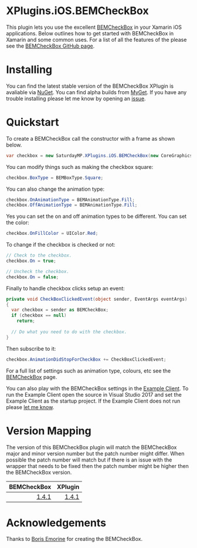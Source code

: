 # XPlugins.iOS.BEMCheckBox
This plugin lets you use the excellent [BEMCheckBox](https://github.com/Boris-Em/BEMCheckBox) in your Xamarin iOS applications.  Below outlines how to get started with BEMCheckBox in Xamarin and some common uses.  For a list of all the features of the please see the [BEMCheckBox GitHub page](https://github.com/Boris-Em/BEMCheckBox).

# Installing
You can find the latest stable version of the BEMCheckBox XPlugin is avaliable via [NuGet](https://www.nuget.org/packages/SaturdayMP.XPlugins.iOS.BEMCheckBox/).  You can find alpha builds from [MyGet](https://www.myget.org/feed/saturdaymp/package/nuget/SaturdayMP.XPlugins.iOS.BEMCheckBox).  If you have any trouble installing please let me know by opening an [issue](https://github.com/saturdaymp/XPlugins.iOS.BEMCheckBox/issues).

# Quickstart
To create a BEMCheckBox call the constructor with a frame as shown below.

```C#
var checkbox = new SaturdayMP.XPlugins.iOS.BEMCheckBox(new CoreGraphics.CGRect(140, 40, 25, 25));
```

You can modify things such as making the checkbox square:

```C#
checkbox.BoxType = BEMBoxType.Square;
```

You can also change the animation type:

```C#
checkbox.OnAnimationType = BEMAnimationType.Fill;
checkbox.OffAnimationType = BEMAnimationType.Fill;
```

Yes you can set the on and off animation types to be different.  You can set the color:

```C#
checkbox.OnFillColor = UIColor.Red;
```

To change if the checkbox is checked or not:

```C#
// Check to the checkbox.
checkbox.On = true;

// Uncheck the checkbox.
checkbox.On = false;
```

Finally to handle checkbox clicks setup an event:

```C#
private void CheckBoxClickedEvent(object sender, EventArgs eventArgs)
{
  var checkbox = sender as BEMCheckBox;
  if (checkbox == null)
    return;
    
  // Do what you need to do with the checkbox.
}
```

Then subscribe to it:

```C#
checkbox.AnimationDidStopForCheckBox += CheckBoxClickedEvent;
```

For a full list of settings such as animation type, colours, etc see the [BEMCheckBox](https://github.com/Boris-Em/BEMCheckBox) page.

You can also play with the BEMCheckBox settings in the [Example Client](https://github.com/saturdaymp/XPlugins.iOS.BEMCheckBox/tree/master/Source/ExampleClient).  To run the Example Client open the source in Visual Studio 2017 and set the Example Client as the startup project.  If the Example Client does not run please [let me know](https://github.com/saturdaymp/XPlugins.iOS.BEMCheckBox/issues).

# Version Mapping
The version of this BEMCheckBox plugin will match the BEMCheckBox major and minor version number but the patch number might differ.  When possible the patch number will match but if there is an issue with the wrapper that needs to be fixed then the patch number might be higher then the BEMCheckBox version.

| BEMCheckBox | XPlugin |
| ---:        | ---:    |
| [1.4.1](https://github.com/Boris-Em/BEMCheckBox/releases/tag/1.4.1) | [1.4.1](https://github.com/saturdaymp/XPlugins.iOS.BEMCheckBox/releases/tag/1.4.1) |

# Acknowledgements
Thanks to [Boris Emorine](https://github.com/Boris-Em) for creating the BEMCheckBox.
